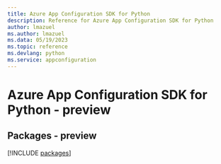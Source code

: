 ```yaml
---
title: Azure App Configuration SDK for Python
description: Reference for Azure App Configuration SDK for Python
author: lmazuel
ms.author: lmazuel
ms.data: 05/19/2023
ms.topic: reference
ms.devlang: python
ms.service: appconfiguration
---
```

# Azure App Configuration SDK for Python - preview
## Packages - preview
[!INCLUDE [packages](app-configuration-index.md)]